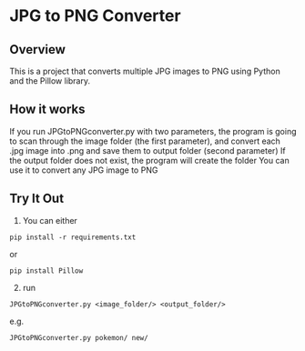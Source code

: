 # JPG to PNG Converter

## Overview
This is a project that converts multiple JPG images to PNG using Python and the Pillow library.


## How it works
If you run JPGtoPNGconverter.py with two parameters, the program is going to scan through the image folder (the first parameter), and convert each .jpg image into .png and save them to output folder (second parameter)
If the output folder does not exist, the program will create the folder
You can use it to convert any JPG image to PNG

## Try It Out
1. You can either
```
pip install -r requirements.txt
```
or
```
pip install Pillow
```

2. run 
```
JPGtoPNGconverter.py <image_folder/> <output_folder/>
```
e.g. 
```
JPGtoPNGconverter.py pokemon/ new/
```


